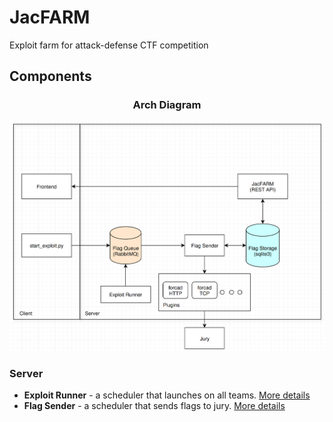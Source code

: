 # JacFARM

Exploit farm for attack-defense CTF competition

## Components

<center>
    <h3>Arch Diagram</h3>
    <img src="docs/diagram.png">
</center>

### Server

- **Exploit Runner** - a scheduler that launches  on all teams. [More details](./docs/exploit_runner.md)
- **Flag Sender** - a scheduler that sends flags to jury. [More details](./docs/flag_sender.md)
